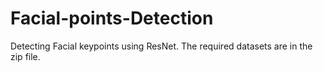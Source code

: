 # Facial-points-Detection

Detecting Facial keypoints using ResNet. The required  datasets are in the zip file.